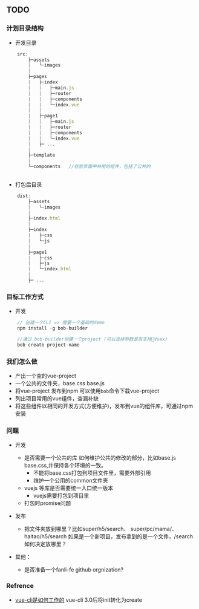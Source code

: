 ## TODO

### 计划目录结构
- 开发目录
```javascript
    src: 
        ├─assets
        |   └─images
        |
        ├─pages
        |   ├─index
        |   |   ├─main.js
        |   |   ├─router
        |   |   ├─components
        |   |   └─index.vue
        |   |
        |   ├─page1
        |   |   ├─main.js
        |   |   ├─router
        |   |   ├─components
        |   |   └─index.vue
        |   ├─ ...
        |
        ├─template
        |
        └─components   //存放页面中共用的组件，包括了公共的
 
```
- 打包后目录
```javascript
    dist:
        ├─assets
        |   └─images 
        |
        ├─index.html
        |
        ├─index
        |   ├─css
        |   └─js 
        |
        ├─page1
        |   ├─css
        |   ├─js
        |   └─index.html
        |
        ├─ ...
```

### 目标工作方式

- 开发

``` javascript
    // 创建一个CLI => 需要一个基础的demo
    npm install -g bob-builder

    //通过 bob-builder创建一个project (可以选择参数是否支持Vuex)
    bob create project-name

```

### 我们怎么做

- 产出一个空的vue-project
- 一个公共的文件夹，base.css base.js 
- 将vue-project 发布到npm 可以使用`bob`命令下载vue-project  
- 列出项目常用的vue组件，查漏补缺
- 将这些组件以相同的开发方式(方便维护)，发布到vue的组件库，可通过npm 安装

### 问题
- 开发
    - 是否需要一个公共的库 如何维护公共的修改的部分，比如base.js base.css,并保持各个环境的一致。
        - 不能将base.css打包到项目文件里，需要外部引用
        - 维护一个公用的common文件夹
    - vuejs 等库是否需要统一入口统一版本
        - vuejs需要打包到项目里
    - 打包时promise问题

- 发布
    - 把文件夹放到哪里？比如super/h5/search、 super/pc/mama/、 haitao/h5/search 如果是一个新项目，发布拿到的是一个文件，/search如何决定放哪里？

- 其他：
    - 是否准备一个fanli-fe github orgnization?


### Refrence
 - [vue-cli是如何工作的](https://segmentfault.com/a/1190000009803941)
  vue-cli 3.0后将init转化为create 

